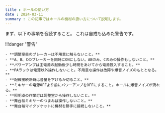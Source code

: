 ```yaml
---
title : ホールの使い方
date : 2024-03-11
summary : この記事ではホールの機材の扱い方について説明します。
---
```


まず、以下の事項を音読すること。
これは自戒も込めた警告です。

!!!danger "警告"
    
    - **調整室奥のブレーカーは不用意に触らないこと。**
    - **A、B、Cのブレーカーを同時にONにしない。ABのみ、Cのみの操作もしないこと。**
    - **パワーアンプは主電源の起動後少し時間をあけてから電源投入すること。**
    - **PAラックは電源以外操作しないこと。不用意な操作は故障や爆音ノイズのもととなる。**
    - **配線接続断時は音量を下げるか切ること。**
    - **ミキサーの電源OFFより前にパワーアンプをOFFにすること。ホールに爆音ノイズが流れる。**
    - **照明卓の作業灯は調整室から操作しないこと。**
    - **舞台袖ミキサーのつまみは操作しないこと。**
    - **舞台袖マイクソケットに機材を勝手に接続しないこと。**